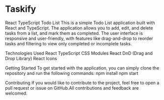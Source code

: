# Taskify
React TypeScript Todo List
This is a simple Todo List application built with React and TypeScript. The application allows you to add, edit, and delete tasks from a list, and mark them as completed. The user interface is responsive and user-friendly, with features like drag-and-drop to reorder tasks and filtering to view only completed or incomplete tasks.

Technologies Used
React
TypeScript
CSS Modules
React DnD (Drag and Drop Library)
React Icons

Getting Started
To get started with the application, you can simply clone the repository and run the following commands:
npm install
npm start

Contributing
If you would like to contribute to the project, feel free to open a pull request or issue on GitHub.All contributions and feedback are welcomed.
